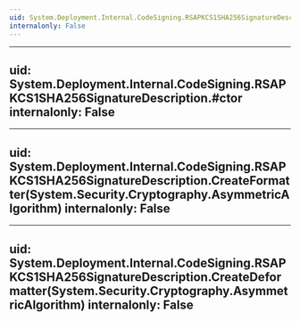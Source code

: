 ```yaml
---
uid: System.Deployment.Internal.CodeSigning.RSAPKCS1SHA256SignatureDescription
internalonly: False
---
```


---
uid: System.Deployment.Internal.CodeSigning.RSAPKCS1SHA256SignatureDescription.#ctor
internalonly: False
---

---
uid: System.Deployment.Internal.CodeSigning.RSAPKCS1SHA256SignatureDescription.CreateFormatter(System.Security.Cryptography.AsymmetricAlgorithm)
internalonly: False
---

---
uid: System.Deployment.Internal.CodeSigning.RSAPKCS1SHA256SignatureDescription.CreateDeformatter(System.Security.Cryptography.AsymmetricAlgorithm)
internalonly: False
---
